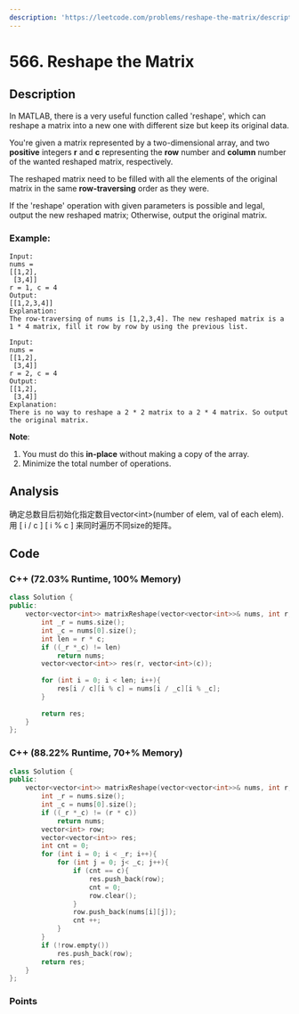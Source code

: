 ```yaml
---
description: 'https://leetcode.com/problems/reshape-the-matrix/description/'
---
```


# 566. Reshape the Matrix

## Description

In MATLAB, there is a very useful function called 'reshape', which can reshape a matrix into a new one with different size but keep its original data.

You're given a matrix represented by a two-dimensional array, and two **positive** integers **r** and **c** representing the **row** number and **column** number of the wanted reshaped matrix, respectively.

The reshaped matrix need to be filled with all the elements of the original matrix in the same **row-traversing** order as they were.

If the 'reshape' operation with given parameters is possible and legal, output the new reshaped matrix; Otherwise, output the original matrix.

### Example:

```text
Input: 
nums = 
[[1,2],
 [3,4]]
r = 1, c = 4
Output: 
[[1,2,3,4]]
Explanation:
The row-traversing of nums is [1,2,3,4]. The new reshaped matrix is a 1 * 4 matrix, fill it row by row by using the previous list.
```

```text
Input: 
nums = 
[[1,2],
 [3,4]]
r = 2, c = 4
Output: 
[[1,2],
 [3,4]]
Explanation:
There is no way to reshape a 2 * 2 matrix to a 2 * 4 matrix. So output the original matrix.
```

**Note**:

1. You must do this **in-place** without making a copy of the array.
2. Minimize the total number of operations.

## Analysis

确定总数目后初始化指定数目vector&lt;int&gt;\(number of elem, val of each elem\). 用 \[ i / c \] \[ i % c \] 来同时遍历不同size的矩阵。

## Code

### C++ \(72.03% Runtime, 100% Memory\)

```cpp
class Solution {
public:
    vector<vector<int>> matrixReshape(vector<vector<int>>& nums, int r, int c) {
        int _r = nums.size();
        int _c = nums[0].size();
        int len = r * c;
        if ((_r *_c) != len)
            return nums;
        vector<vector<int>> res(r, vector<int>(c));
        
        for (int i = 0; i < len; i++){
            res[i / c][i % c] = nums[i / _c][i % _c];
        }
        
        return res;
    }
};
```

### C++ \(88.22% Runtime, 70+% Memory\)

```cpp
class Solution {
public:
    vector<vector<int>> matrixReshape(vector<vector<int>>& nums, int r, int c) {
        int _r = nums.size();
        int _c = nums[0].size();
        if ((_r *_c) != (r * c))
            return nums;
        vector<int> row;
        vector<vector<int>> res;
        int cnt = 0;
        for (int i = 0; i < _r; i++){
            for (int j = 0; j< _c; j++){
                if (cnt == c){
                    res.push_back(row);
                    cnt = 0;
                    row.clear();
                }
                row.push_back(nums[i][j]);
                cnt ++;
            }
        }
        if (!row.empty())
            res.push_back(row);
        return res;
    }
};
```

### Points





